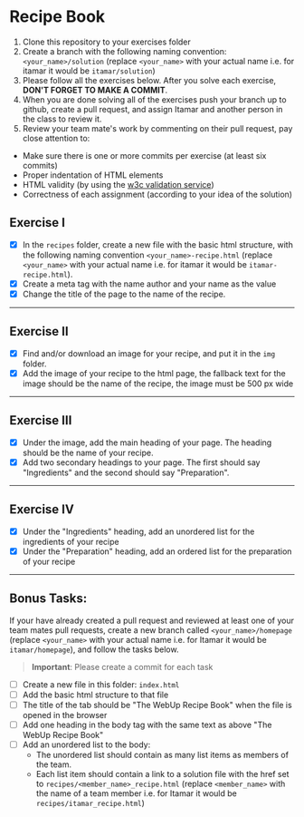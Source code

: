# Recipe Book

1. Clone this repository to your exercises folder
2. Create a branch with the following naming convention: `<your_name>/solution` (replace `<your_name>` with your actual name i.e. for itamar it would be `itamar/solution`)
3. Please follow all the exercises below. After you solve each exercise, **DON'T FORGET TO MAKE A COMMIT**.
4. When you are done solving all of the exercises push your branch up to github, create a pull request, and assign Itamar and another person in the class to review it.
5. Review your team mate's work by commenting on their pull request, pay close attention to:

- Make sure there is one or more commits per exercise (at least six commits)
- Proper indentation of HTML elements
- HTML validity (by using the [w3c validation service](https://validator.w3.org/#validate_by_upload))
- Correctness of each assignment (according to your idea of the solution)

## Exercise I

- [x] In the `recipes` folder, create a new file with the basic html structure, with the following naming convention `<your_name>-recipe.html` (replace `<your_name>` with your actual name i.e. for itamar it would be `itamar-recipe.html`).
- [x] Create a meta tag with the name author and your name as the value
- [x] Change the title of the page to the name of the recipe.

---

## Exercise II

- [x] Find and/or download an image for your recipe, and put it in the `img` folder.
- [x] Add the image of your recipe to the html page, the fallback text for the image should be the name of the recipe, the image must be 500 px wide

---

## Exercise III

- [x] Under the image, add the main heading of your page. The heading should be the name of your recipe.
- [x] Add two secondary headings to your page. The first should say "Ingredients" and the second should say "Preparation".

---

## Exercise IV

- [x] Under the "Ingredients" heading, add an unordered list for the ingredients of your recipe
- [x] Under the "Preparation" heading, add an ordered list for the preparation of your recipe

---

## Bonus Tasks:

If your have already created a pull request and reviewed at least one of your team mates pull requests, create a new branch called `<your_name>/homepage` (replace `<your_name>` with your actual name i.e. for Itamar it would be `itamar/homepage`), and follow the tasks below.

> **Important**: Please create a commit for each task

- [ ] Create a new file in this folder: `index.html`
- [ ] Add the basic html structure to that file
- [ ] The title of the tab should be "The WebUp Recipe Book" when the file is opened in the browser
- [ ] Add one heading in the body tag with the same text as above "The WebUp Recipe Book"
- [ ] Add an unordered list to the body:
  - The unordered list should contain as many list items as members of the team.
  - Each list item should contain a link to a solution file with the href set to `recipes/<member_name>_recipe.html` (replace `<member_name>` with the name of a team member i.e. for Itamar it would be `recipes/itamar_recipe.html`)
